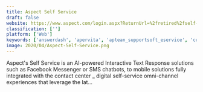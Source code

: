 ```yaml
---
title: Aspect Self Service
draft: false 
website: https://www.aspect.com/login.aspx?ReturnUrl=%2fretired%2fself-service
classification: ['']
platform: ['Web']
keywords: ['answerdash', 'apervita', 'aptean_supportsoft_eservice', 'cultura_inteletrade_customer_self-service_portal', 'eptica', 'gluru_ai', 'helpcenter.io', 'helpdocs', 'helpsite', 'lobbyattendant', 'magentrix', 'phaseware_self_service_center', 'q_customer_intelligence', 'relay_network', 'support_hero', 'iservice', 'nanorep', 'phpmyfaq']
image: 2020/04/Aspect-Self-Service.png
---
```

Aspect's Self Service is an AI-powered Interactive Text Response solutions such as Facebook Messenger or SMS chatbots, to mobile solutions fully integrated with the contact center _ digital self-service omni-channel experiences that leverage the lat…
